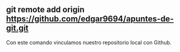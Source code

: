 ##  git remote add origin https://github.com/edgar9694/apuntes-de-git.git
Con este comando vinculamos nuestro repositorio local con Github.
